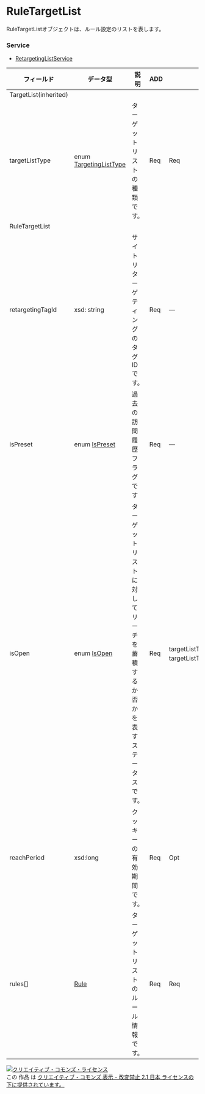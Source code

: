 # RuleTargetList
RuleTargetListオブジェクトは、ルール設定のリストを表します。
### Service
+ [RetargetingListService](../services/RetargetingListService.md)

| フィールド | データ型 | 説明 | ADD | SET | REMOVE | 
|---|---|---|---|---|---|
| TargetList(inherited)||||||
| targetListType| enum <a href="./TargetingListType.md">TargetingListType</a>| ターゲットリストの種類です。| Req| Req| — |
| RuleTargetList||||||
| retargetingTagId| xsd: string| サイトリターゲティングのタグIDです。| Req| —| — |
| isPreset| enum <a href="./IsPreset.md">IsPreset</a>| 過去の訪問履歴フラグです| Req| —| — |
| isOpen| enum <a href="./IsOpen.md">IsOpen</a>| ターゲットリストに対してリーチを蓄積するか否かを表すステータスです。| Req| targetListType=RULE：Opt<br>targetListType=DEFAULT_LIST：?| — |
| reachPeriod| xsd:long| クッキーの有効期間です。| Req| Opt| — |
| rules[]| <a href="./Rule.md">Rule</a>| ターゲットリストのルール情報です。| Req| Req| — |
<a rel="license" href="http://creativecommons.org/licenses/by-nd/2.1/jp/"><img alt="クリエイティブ・コモンズ・ライセンス" style="border-width:0" src="https://i.creativecommons.org/l/by-nd/2.1/jp/88x31.png" /></a><br />この 作品 は <a rel="license" href="http://creativecommons.org/licenses/by-nd/2.1/jp/">クリエイティブ・コモンズ 表示 - 改変禁止 2.1 日本 ライセンスの下に提供されています。</a>
